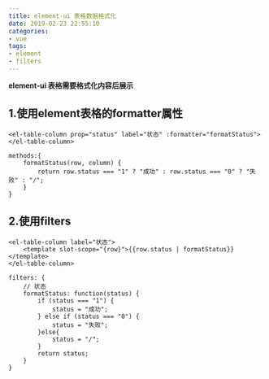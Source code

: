 ```yaml
---
title: element-ui 表格数据格式化
date: 2019-02-23 22:55:10
categories:
- vue
tags:
- element
- filters
---
```


**element-ui 表格需要格式化内容后展示**
## 1.使用element表格的formatter属性

```
<el-table-column prop="status" label="状态" :formatter="formatStatus"></el-table-column>

methods:{
    formatStatus(row, column) {
        return row.status === "1" ? "成功" : row.status === "0" ? "失败" : "/";
    }
}
```

<!--more-->

## 2.使用filters


```
<el-table-column label="状态">
    <template slot-scope="{row}">{{row.status | formatStatus}}</template>
</el-table-column>

filters: {
    // 状态
    formatStatus: function(status) {
        if (status === "1") {
            status = "成功";
        } else if (status === "0") {
            status = "失败";
        }else{
            status = "/";
        }
        return status;
    }
}
```

